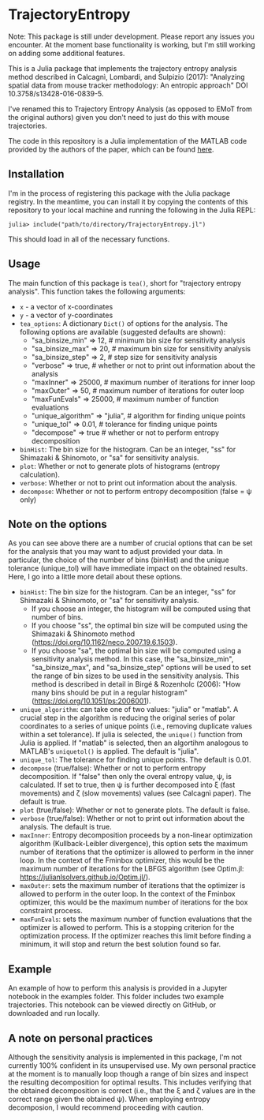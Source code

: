 # TrajectoryEntropy


Note: This package is still under development. Please report any issues you encounter. At the moment base functionality is working, but I'm still working on adding some additional features.

This is a Julia package that implements the trajectory entropy analysis method described in Calcagnì, Lombardi, and Sulpizio (2017): "Analyzing spatial data from mouse tracker methodology: An entropic approach" DOI 10.3758/s13428-016-0839-5. 

I've renamed this to Trajectory Entropy Analysis (as opposed to EMoT from the original authors) given you don't need to just do this with mouse trajectories.

The code in this repository is a Julia implementation of the MATLAB code provided by the authors of the paper, which can be found [here](http://polorovereto.unitn.it/~antonio.calcagni/emot.html).

## Installation

I'm in the process of registering this package with the Julia package registry. In the meantime, you can install it by copying the contents of this repository to your local machine and running the following in the Julia REPL:

```
julia> include("path/to/directory/TrajectoryEntropy.jl")
```

This should load in all of the necessary functions.

## Usage

The main function of this package is `tea()`, short for "trajectory entropy analysis". This function takes the following arguments:

* `x` - a vector of x-coordinates
* `y` - a vector of y-coordinates
* `tea_options`: A dictionary `Dict()` of options for the analysis. The following options are available (suggested defaults are shown):
  * "sa_binsize_min" => 12, # minimum bin size for sensitivity analysis
  * "sa_binsize_max" => 20, # maximum bin size for sensitivity analysis
  * "sa_binsize_step" => 2, # step size for sensitivity analysis
  * "verbose" => true, # whether or not to print out information about the analysis
  * "maxInner" => 25000, # maximum number of iterations for inner loop
  * "maxOuter" => 50, # maximum number of iterations for outer loop
  * "maxFunEvals" => 25000, # maximum number of function evaluations
  * "unique_algorithm" => "julia", # algorithm for finding unique points
  * "unique_tol" => 0.01, # tolerance for finding unique points
  * "decompose" => true # whether or not to perform entropy decomposition
* `binHist`: The bin size for the histogram. Can be an integer, "ss" for Shimazaki & Shinomoto, or "sa" for sensitivity analysis.
* `plot`: Whether or not to generate plots of histograms (entropy calculation).
* `verbose`: Whether or not to print out information about the analysis.
* `decompose`: Whether or not to perform entropy decomposition (false = ψ only)

## Note on the options

As you can see above there are a number of crucial options that can be set for the analysis that you may want to adjust provided your data. In particular, the choice of the number of bins (binHist) and the unique tolerance (unique_tol) will have immediate impact on the obtained results. Here, I go into a little more detail about these options.

* `binHist`: The bin size for the histogram. Can be an integer, "ss" for Shimazaki & Shinomoto, or "sa" for sensitivity analysis.
  * If you choose an integer, the histogram will be computed using that number of bins.
  * If you choose "ss", the optimal bin size will be computed using the Shimazaki & Shinomoto method (https://doi.org/10.1162/neco.2007.19.6.1503).
  * If you choose "sa", the optimal bin size will be computed using a sensitivity analysis method. In this case, the "sa_binsize_min", "sa_binsize_max", and "sa_binsize_step" options will be used to set the range of bin sizes to be used in the sensitivity analysis. This method is described in detail in Birgé & Rozenholc (2006): "How many bins should be put in a regular histogram" (https://doi.org/10.1051/ps:2006001).
* `unique_algorithm`: can take one of two values: "julia" or "matlab". A crucial step in the algorithm is reducing the original series of polar coordinates to a series of unique points (i.e., removing duplicate values within a set tolerance). If julia is selected, the `unique()` function from Julia is applied. If "matlab" is selected, then an algortihm analogous to MATLAB's `uniquetol()` is applied. The default is "julia".
* `unique_tol`: The tolerance for finding unique points. The default is 0.01.
* `decompose` (true/false): Whether or not to perform entropy decomposition. If "false" then only the overal entropy value, ψ, is calculated. If set to true, then ψ is further decomposed into ξ (fast movements) and ζ (slow movements) values (see Calcagnì paper). The default is true.
* `plot` (true/false): Whether or not to generate plots. The default is false.
* `verbose` (true/false): Whether or not to print out information about the analysis. The default is true.
* `maxInner`: Entropy decomposition proceeds by a non-linear optimization algorithm (Kullback-Leibler divergence), this option sets the maximum number of iterations that the optimizer is allowed to perform in the inner loop. In the context of the Fminbox optimizer, this would be the maximum number of iterations for the LBFGS algorithm (see Optim.jl: https://julianlsolvers.github.io/Optim.jl/).
* `maxOuter`: sets the maximum number of iterations that the optimizer is allowed to perform in the outer loop. In the context of the Fminbox optimizer, this would be the maximum number of iterations for the box constraint process.
* `maxFunEvals`: sets the maximum number of function evaluations that the optimizer is allowed to perform. This is a stopping criterion for the optimization process. If the optimizer reaches this limit before finding a minimum, it will stop and return the best solution found so far.

## Example
An example of how to perform this analysis is provided in a Jupyter notebook in the examples folder. This folder includes two example trajectories. This notebook can be viewed directly on GitHub, or downloaded and run locally.

## A note on personal practices

Although the sensitivity analysis is implemented in this package, I'm not currently 100% confident in its unsupervised use. My own personal practice at the moment is to manually loop though a range of bin sizes and inspect the resulting decomposition for optimal results. This includes verifying that the obtained decomposition is correct (i.e., that the ξ and ζ values are in the correct range given the obtained ψ). When employing entropy decomposion, I would recommend proceeding with caution.


  
